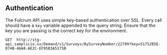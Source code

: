 ## Authentication

The Fulcrum API uses simple key-based authentication over SSL. Every call should have a `key` variable appended to the query string. Ensure that the key you are passing is the correct key for the environment.

```plaintext
GET  http://stg-api.samplicio.us/Demand/v1/Surveys/BySurveyNumber/22789?key=5175285E-D74B-46A8-AE2C-EF95B3A5175B
```